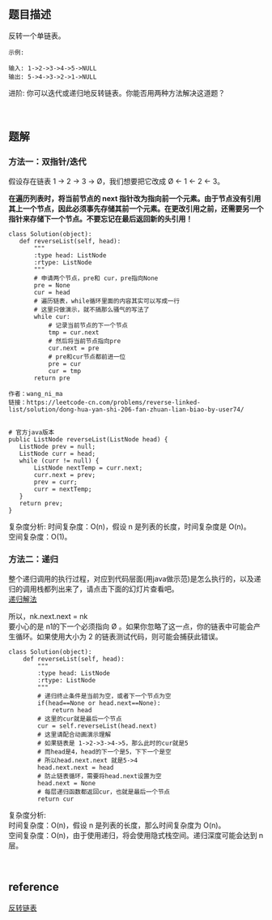 ## 题目描述
反转一个单链表。
```
示例:

输入: 1->2->3->4->5->NULL
输出: 5->4->3->2->1->NULL
```
进阶:
你可以迭代或递归地反转链表。你能否用两种方法解决这道题？

&nbsp;
## 题解
### 方法一：双指针/迭代
假设存在链表 1 → 2 → 3 → Ø，我们想要把它改成 Ø ← 1 ← 2 ← 3。

**在遍历列表时，将当前节点的 next 指针改为指向前一个元素。由于节点没有引用其上一个节点，因此必须事先存储其前一个元素。在更改引用之前，还需要另一个指针来存储下一个节点。不要忘记在最后返回新的头引用！**

 ```
 class Solution(object):
	def reverseList(self, head):
		"""
		:type head: ListNode
		:rtype: ListNode
		"""
		# 申请两个节点，pre和 cur，pre指向None
		pre = None
		cur = head
		# 遍历链表，while循环里面的内容其实可以写成一行
		# 这里只做演示，就不搞那么骚气的写法了
		while cur:
			# 记录当前节点的下一个节点
			tmp = cur.next
			# 然后将当前节点指向pre
			cur.next = pre
			# pre和cur节点都前进一位
			pre = cur
			cur = tmp
		return pre	

作者：wang_ni_ma
链接：https://leetcode-cn.com/problems/reverse-linked-list/solution/dong-hua-yan-shi-206-fan-zhuan-lian-biao-by-user74/


 # 官方java版本
 public ListNode reverseList(ListNode head) {
    ListNode prev = null;
    ListNode curr = head;
    while (curr != null) {
        ListNode nextTemp = curr.next;
        curr.next = prev;
        prev = curr;
        curr = nextTemp;
    }
    return prev;
}
 ```
 复杂度分析:
时间复杂度：O(n)，假设 n 是列表的长度，时间复杂度是 O(n)。  
空间复杂度：O(1)。

### 方法二：递归
整个递归调用的执行过程，对应到代码层面(用java做示范)是怎么执行的，以及递归的调用栈都列出来了，请点击下面的幻灯片查看吧。  
[递归解法](https://leetcode-cn.com/problems/reverse-linked-list/solution/dong-hua-yan-shi-206-fan-zhuan-lian-biao-by-user74/)

所以，nk.next.next = nk   
要小心的是 n1的下一个必须指向 Ø 。如果你忽略了这一点，你的链表中可能会产生循环。如果使用大小为 2 的链表测试代码，则可能会捕获此错误。
```
class Solution(object):
	def reverseList(self, head):
		"""
		:type head: ListNode
		:rtype: ListNode
		"""
		# 递归终止条件是当前为空，或者下一个节点为空
		if(head==None or head.next==None):
			return head
		# 这里的cur就是最后一个节点
		cur = self.reverseList(head.next)
		# 这里请配合动画演示理解
		# 如果链表是 1->2->3->4->5，那么此时的cur就是5
		# 而head是4，head的下一个是5，下下一个是空
		# 所以head.next.next 就是5->4
		head.next.next = head
		# 防止链表循环，需要将head.next设置为空
		head.next = None
		# 每层递归函数都返回cur，也就是最后一个节点
		return cur
```
复杂度分析:  
时间复杂度：O(n)，假设 n 是列表的长度，那么时间复杂度为 O(n)。  
空间复杂度：O(n)，由于使用递归，将会使用隐式栈空间。递归深度可能会达到 n 层。


&nbsp;
## reference
[反转链表](https://leetcode-cn.com/problems/reverse-linked-list/solution/fan-zhuan-lian-biao-by-leetcode/)
